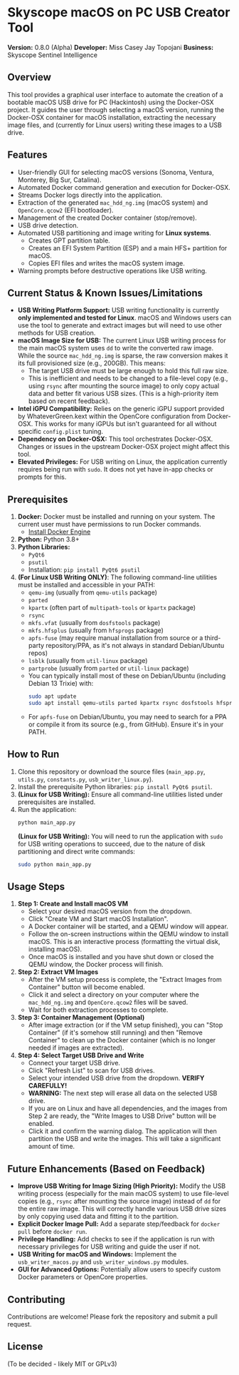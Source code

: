 # Skyscope macOS on PC USB Creator Tool

**Version:** 0.8.0 (Alpha)
**Developer:** Miss Casey Jay Topojani
**Business:** Skyscope Sentinel Intelligence

## Overview

This tool provides a graphical user interface to automate the creation of a bootable macOS USB drive for PC (Hackintosh) using the Docker-OSX project. It guides the user through selecting a macOS version, running the Docker-OSX container for macOS installation, extracting the necessary image files, and (currently for Linux users) writing these images to a USB drive.

## Features

*   User-friendly GUI for selecting macOS versions (Sonoma, Ventura, Monterey, Big Sur, Catalina).
*   Automated Docker command generation and execution for Docker-OSX.
*   Streams Docker logs directly into the application.
*   Extraction of the generated `mac_hdd_ng.img` (macOS system) and `OpenCore.qcow2` (EFI bootloader).
*   Management of the created Docker container (stop/remove).
*   USB drive detection.
*   Automated USB partitioning and image writing for **Linux systems**.
    *   Creates GPT partition table.
    *   Creates an EFI System Partition (ESP) and a main HFS+ partition for macOS.
    *   Copies EFI files and writes the macOS system image.
*   Warning prompts before destructive operations like USB writing.

## Current Status & Known Issues/Limitations

*   **USB Writing Platform Support:** USB writing functionality is currently **only implemented and tested for Linux**. macOS and Windows users can use the tool to generate and extract images but will need to use other methods for USB creation.
*   **macOS Image Size for USB:** The current Linux USB writing process for the main macOS system uses `dd` to write the converted raw image. While the source `mac_hdd_ng.img` is sparse, the raw conversion makes it its full provisioned size (e.g., 200GB). This means:
    *   The target USB drive must be large enough to hold this full raw size.
    *   This is inefficient and needs to be changed to a file-level copy (e.g., using `rsync` after mounting the source image) to only copy actual data and better fit various USB sizes. (This is a high-priority item based on recent feedback).
*   **Intel iGPU Compatibility:** Relies on the generic iGPU support provided by WhateverGreen.kext within the OpenCore configuration from Docker-OSX. This works for many iGPUs but isn't guaranteed for all without specific `config.plist` tuning.
*   **Dependency on Docker-OSX:** This tool orchestrates Docker-OSX. Changes or issues in the upstream Docker-OSX project might affect this tool.
*   **Elevated Privileges:** For USB writing on Linux, the application currently requires being run with `sudo`. It does not yet have in-app checks or prompts for this.

## Prerequisites

1.  **Docker:** Docker must be installed and running on your system. The current user must have permissions to run Docker commands.
    *   [Install Docker Engine](https://docs.docker.com/engine/install/)
2.  **Python:** Python 3.8+
3.  **Python Libraries:**
    *   `PyQt6`
    *   `psutil`
    *   Installation: `pip install PyQt6 psutil`
4.  **(For Linux USB Writing ONLY)**: The following command-line utilities must be installed and accessible in your PATH:
    *   `qemu-img` (usually from `qemu-utils` package)
    *   `parted`
    *   `kpartx` (often part of `multipath-tools` or `kpartx` package)
    *   `rsync`
    *   `mkfs.vfat` (usually from `dosfstools` package)
    *   `mkfs.hfsplus` (usually from `hfsprogs` package)
    *   `apfs-fuse` (may require manual installation from source or a third-party repository/PPA, as it's not always in standard Debian/Ubuntu repos)
    *   `lsblk` (usually from `util-linux` package)
    *   `partprobe` (usually from `parted` or `util-linux` package)
    *   You can typically install most of these on Debian/Ubuntu (including Debian 13 Trixie) with:
        ```bash
        sudo apt update
        sudo apt install qemu-utils parted kpartx rsync dosfstools hfsprogs util-linux
        ```
    *   For `apfs-fuse` on Debian/Ubuntu, you may need to search for a PPA or compile it from its source (e.g., from GitHub). Ensure it's in your PATH.

## How to Run

1.  Clone this repository or download the source files (`main_app.py`, `utils.py`, `constants.py`, `usb_writer_linux.py`).
2.  Install the prerequisite Python libraries: `pip install PyQt6 psutil`.
3.  **(Linux for USB Writing):** Ensure all command-line utilities listed under prerequisites are installed.
4.  Run the application:
    ```bash
    python main_app.py
    ```
    **(Linux for USB Writing):** You will need to run the application with `sudo` for USB writing operations to succeed, due to the nature of disk partitioning and direct write commands:
    ```bash
    sudo python main_app.py
    ```

## Usage Steps

1.  **Step 1: Create and Install macOS VM**
    *   Select your desired macOS version from the dropdown.
    *   Click "Create VM and Start macOS Installation".
    *   A Docker container will be started, and a QEMU window will appear.
    *   Follow the on-screen instructions within the QEMU window to install macOS. This is an interactive process (formatting the virtual disk, installing macOS).
    *   Once macOS is installed and you have shut down or closed the QEMU window, the Docker process will finish.
2.  **Step 2: Extract VM Images**
    *   After the VM setup process is complete, the "Extract Images from Container" button will become enabled.
    *   Click it and select a directory on your computer where the `mac_hdd_ng.img` and `OpenCore.qcow2` files will be saved.
    *   Wait for both extraction processes to complete.
3.  **Step 3: Container Management (Optional)**
    *   After image extraction (or if the VM setup finished), you can "Stop Container" (if it's somehow still running) and then "Remove Container" to clean up the Docker container (which is no longer needed if images are extracted).
4.  **Step 4: Select Target USB Drive and Write**
    *   Connect your target USB drive.
    *   Click "Refresh List" to scan for USB drives.
    *   Select your intended USB drive from the dropdown. **VERIFY CAREFULLY!**
    *   **WARNING:** The next step will erase all data on the selected USB drive.
    *   If you are on Linux and have all dependencies, and the images from Step 2 are ready, the "Write Images to USB Drive" button will be enabled.
    *   Click it and confirm the warning dialog. The application will then partition the USB and write the images. This will take a significant amount of time.

## Future Enhancements (Based on Feedback)

*   **Improve USB Writing for Image Sizing (High Priority):** Modify the USB writing process (especially for the main macOS system) to use file-level copies (e.g., `rsync` after mounting the source image) instead of `dd` for the entire raw image. This will correctly handle various USB drive sizes by only copying used data and fitting it to the partition.
*   **Explicit Docker Image Pull:** Add a separate step/feedback for `docker pull` before `docker run`.
*   **Privilege Handling:** Add checks to see if the application is run with necessary privileges for USB writing and guide the user if not.
*   **USB Writing for macOS and Windows:** Implement the `usb_writer_macos.py` and `usb_writer_windows.py` modules.
*   **GUI for Advanced Options:** Potentially allow users to specify custom Docker parameters or OpenCore properties.

## Contributing

Contributions are welcome! Please fork the repository and submit a pull request.

## License

(To be decided - likely MIT or GPLv3)
